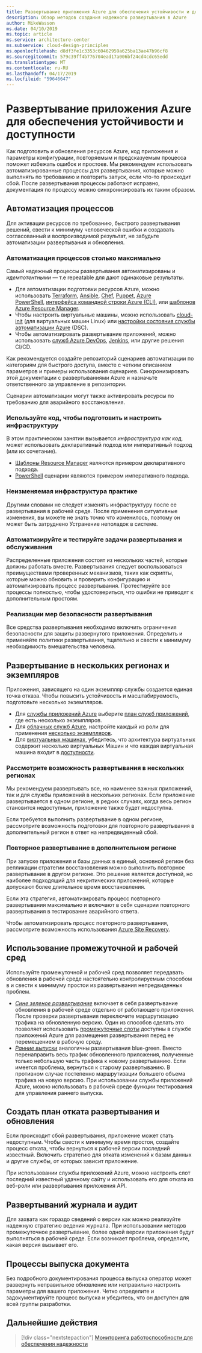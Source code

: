 ```yaml
---
title: Развертывание приложения Azure для обеспечения устойчивости и доступности
description: Обзор методов создания надежного развертывания в Azure
author: MikeWasson
ms.date: 04/10/2019
ms.topic: article
ms.service: architecture-center
ms.subservice: cloud-design-principles
ms.openlocfilehash: d8df3fe1c3353c60462959a625ba13ae47b96cf8
ms.sourcegitcommit: 579c39ff4b776704ead17a006bf24cd4cdc65edd
ms.translationtype: MT
ms.contentlocale: ru-RU
ms.lasthandoff: 04/17/2019
ms.locfileid: "59646647"
---
```

# <a name="deploying-azure-applications-for-resiliency-and-availability"></a>Развертывание приложения Azure для обеспечения устойчивости и доступности

Как подготовить и обновления ресурсов Azure, код приложения и параметры конфигурации, повторяемым и предсказуемым процесса поможет избежать ошибок и простоев. Мы рекомендуем использовать автоматизированные процессы для развертывания, которые можно выполнять по требованию и повторить запуск, если что-то происходит сбой. После развертывания процессы работают исправно, документация по процессу можно синхронизировать их таким образом.

## <a name="automate-processes"></a>Автоматизация процессов

Для активации ресурсов по требованию, быстрого развертывания решений, свести к минимуму человеческой ошибки и создавать согласованный и воспроизводимой результат, не забудьте автоматизации развертывания и обновления.

### <a name="automate-as-many-processes-as-possible"></a>Автоматизация процессов столько максимально

Самый надежный процессы развертывания автоматизированы и *идемпотентными* &mdash; т.е repeatable для дают одинаковые результаты.

- Для автоматизации подготовки ресурсов Azure, можно использовать [Terraform](/azure/virtual-machines/windows/infrastructure-automation#terraform), [Ansible](/azure/virtual-machines/windows/infrastructure-automation#ansible), [Chef](/azure/virtual-machines/windows/infrastructure-automation#chef), [Puppet](/azure/virtual-machines/windows/infrastructure-automation#puppet), [Azure PowerShell](/powershell/azure/overview), [интерфейса командной строки Azure (CLI)](/cli/azure), или [шаблонов Azure Resource Manager](/azure/azure-resource-manager/resource-group-overview#template-deployment).
- Чтобы настроить виртуальные машины, можно использовать [cloud-init](/azure/virtual-machines/windows/infrastructure-automation#cloud-init) (для виртуальных машин Linux) или [настройки состояния службы автоматизации Azure](/azure/automation/automation-dsc-overview) (DSC).
- Чтобы автоматизировать развертывание приложений, можно использовать [служб Azure DevOps](/azure/virtual-machines/windows/infrastructure-automation#azure-devops-services), [Jenkins](/azure/virtual-machines/windows/infrastructure-automation#jenkins), или другие решения CI/CD.

Как рекомендуется создайте репозиторий сценариев автоматизации по категориям для быстрого доступа, вместе с четким описанием параметров и примеры использования сценариев. Синхронизировать этой документации с развертываниями Azure и назначьте ответственного за управление в репозитории.

Сценарии автоматизации могут также активировать ресурсы по требованию для аварийного восстановления.

### <a name="use-code-to-provision-and-configure-infrastructure"></a>Используйте код, чтобы подготовить и настроить инфраструктуру

В этом практическом занятии вызывается *инфраструктура как код,* может использовать декларативный подход или императивный подход (или их сочетание).

- [Шаблоны Resource Manager](/azure/azure-resource-manager/resource-group-overview#template-deployment) являются примером декларативного подхода.
- [PowerShell](/powershell/azure/overview) сценарии являются примером императивного подхода.

### <a name="practice-immutable-infrastructure"></a>Неизменяемая инфраструктура практике

Другими словами не следует изменять инфраструктуру после ее развертывания в рабочей среде. После применения ситуативные изменения, вы можете не знать точно что изменилось, поэтому он может быть затруднено Устранение неполадок в системе.

### <a name="automate-and-test-deployment-and-maintenance-tasks"></a>Автоматизируйте и тестируйте задачи развертывания и обслуживания

Распределенные приложения состоят из нескольких частей, которые должны работать вместе. Развертывания следует воспользоваться преимуществами проверенных механизмов, таких как скрипты, которые можно обновить и проверить конфигурацию и автоматизировать процесс развертывания. Протестируйте все процессы полностью, чтобы удостовериться, что ошибки не приводят к дополнительным простоям.

### <a name="implement-deployment-security-measures"></a>Реализации мер безопасности развертывания

Все средства развертывания необходимо включить ограничения безопасности для защиты развернутого приложения. Определить и применяйте политики развертывания, тщательно и свести к минимуму необходимость вмешательства человека.

## <a name="deploy-to-multiple-regions-and-instances"></a>Развертывание в нескольких регионах и экземпляров

Приложения, зависящего на один экземпляр службы создается единая точка отказа. Чтобы повысить устойчивость и масштабируемость, подготовьте несколько экземпляров.

- Для [службы приложений Azure](/azure/app-service/app-service-value-prop-what-is/) выберите [план служб приложений](/azure/app-service/azure-web-sites-web-hosting-plans-in-depth-overview/), где есть несколько экземпляров.
- Для [облачных служб Azure](/azure/cloud-services/cloud-services-choose-me), настройте каждый из роли для применения [несколько экземпляров](/azure/cloud-services/cloud-services-choose-me/#scaling-and-management).
- Для [виртуальных машинах](/azure/virtual-machines/virtual-machines-windows-about/?toc=%2fazure%2fvirtual-machines%2fwindows%2ftoc.json), убедитесь, что архитектура виртуальных содержит несколько виртуальных Машин и что каждая виртуальная машина входит в [доступности](/azure/virtual-machines/virtual-machines-windows-manage-availability/).

### <a name="consider-deploying-across-multiple-regions"></a>Рассмотрите возможность развертывания в нескольких регионах

Мы рекомендуем развертывать все, но наименее важных приложений, так и для службы приложений в нескольких регионах. Если приложение развертывается в одном регионе, в редких случаях, когда весь регион становится недоступным, приложение также будет недоступна.

Если требуется выполнить развертывание в одном регионе, рассмотрите возможность подготовки для повторного развертывания в дополнительный регион в ответ на непредвиденный сбой.

### <a name="redeploy-to-a-secondary-region"></a>Повторное развертывание в дополнительном регионе

При запуске приложения и базы данных в единый, основной регион без репликации стратегии восстановления можно выполнить повторное развертывание в другом регионе. Это решение является доступной, но наиболее подходящий для некритических приложений, которые допускают более длительное время восстановления.

Если эта стратегия, автоматизировать процесс повторного развертывания максимально и включают в себя сценарии повторного развертывания в тестирование аварийного ответа.

Чтобы автоматизировать процесс повторного развертывания, рассмотрите возможность использования [Azure Site Recovery](/azure/site-recovery/).

## <a name="use-staging-and-production-environments"></a>Использование промежуточной и рабочей сред

Используйте промежуточной и рабочей сред позволяет передавать обновления в рабочей среде настоятельно контролируемым способом в и свести к минимуму простои из развертывания непредвиденных проблем.

- [*Сине зеленое развертывание*](https://martinfowler.com/bliki/BlueGreenDeployment.html) включает в себя развертывание обновления в рабочей среде отдельно от работающего приложения. После проверки развертывания переключите маршрутизацию трафика на обновленную версию. Один из способов сделать это позволяет использовать [промежуточные слоты](/azure/app-service/web-sites-staged-publishing) доступны в службе приложений Azure для размещения развертывания перед ее перемещением в рабочую среду.
- [*Ранние выпуски*](https://martinfowler.com/bliki/CanaryRelease.html) аналогичны развертывания blue-green. Вместо перенаправить весь трафик обновленного приложения, полученные только небольшую часть трафика к новому развертыванию. Если имеется проблема, вернуться к старому развертыванию. В противном случае постепенно маршрутизации большего объема трафика на новую версию. При использовании службы приложений Azure, можно использовать в рабочей среде функции тестирования для управления раннего выпуска.

## <a name="create-a-rollback-plan-for-deployment-and-updates"></a>Создать план отката развертывания и обновления

Если происходит сбой развертывания, приложение может стать недоступным. Чтобы свести к минимуму время простоя, создайте процесс отката, чтобы вернуться к рабочей версии последний известный. Включить стратегию для отката изменений к базам данных и другие службы, от которых зависит приложение.

При использовании службы приложений Azure, можно настроить слот последний известный удачному сайту и использовать его для отката из веб-роли или развертывания приложения API.

## <a name="log-and-audit-deployments"></a>Развертываний журнала и аудит

Для захвата как гораздо сведений о версии как можно реализуйте надежную стратегию ведения журнала. При использовании методов промежуточное развертывание, более одной версии приложения будут выполняться в рабочей среде. Если возникает проблема, определите, какая версия вызывает его.

## <a name="document-release-processes"></a>Процессы выпуска документа

Без подробного документирования процесса выпуска оператор может развернуть неправильное обновление или неправильно настроить параметры для вашего приложения. Четко определите и задокументируйте процесс выпуска и убедитесь, что он доступен для всей группы разработки.

## <a name="next-steps"></a>Дальнейшие действия

> [!div class="nextstepaction"]
> [Мониторинга работоспособности для обеспечения надежности](./monitoring.md)
